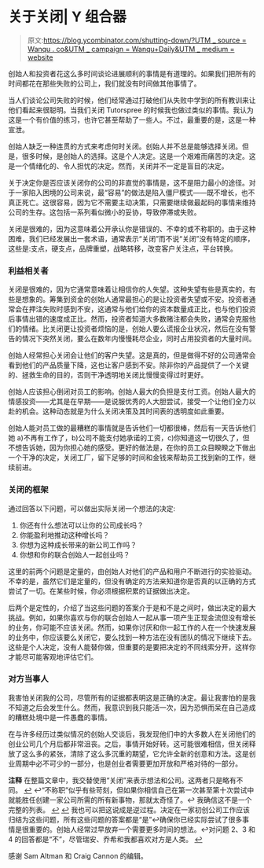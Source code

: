 # 关于关闭| Y 组合器

> 原文:[https://blog.ycombinator.com/shutting-down/?UTM _ source = Wanqu . co&UTM _ campaign = Wanqu+Daily&UTM _ medium = website](https://blog.ycombinator.com/shutting-down/?utm_source=wanqu.co&utm_campaign=Wanqu+Daily&utm_medium=website)

创始人和投资者花这么多时间谈论进展顺利的事情是有道理的。如果我们把所有的时间都花在那些失败的公司上，我们就没有时间做其他事情了。

当人们谈论公司失败的时候，他们经常通过打破他们从失败中学到的所有教训来让他们看起来很聪明。当我们关闭 Tutorspree 的时候我也做过类似的事情。我认为这是一个有价值的练习，也许它甚至帮助了一些人。不过，最重要的是，这是一种宣泄。

创始人缺乏一种连贯的方式来考虑何时关闭。创始人并不总是能够选择关闭。但是，很多时候，是创始人的选择。这是个人决定。这是一个艰难而痛苦的决定。这是一个情绪化的、令人担忧的决定。然而，关闭并不一定是盲目的决定。

关于决定你是否应该关闭你的公司的非直觉的事情是，这不是阻力最小的途径。对于一家陷入困境的公司来说，最“容易”的做法是陷入僵尸模式——既不增长，也不真正死亡。这很容易，因为它不需要主动决策，只需要继续做最起码的事情来维持公司的生存。这包括一系列看似微小的妥协，导致停滞或失败。

关闭是很难的，因为这意味着公开承认你是错误的、不幸的或不称职的。由于这种困难，我们已经发展出一套术语，通常表示“关闭”而不说“关闭”没有特定的顺序，这些是:支点，硬支点，品牌重塑，战略转移，改变客户关注点，平台转换。

### 利益相关者

关闭是很难的，因为它通常意味着让相信你的人失望。这种失望有些是真实的，有些是想象的。筹集到资金的创始人通常最担心的是让投资者失望或不安。投资者通常会在押注失败时感到不安，这通常与他们给你的资本数量成正比，也与他们投资后事情出错的速度成正比。然而，投资者知道大多数赌注都会失败，通常会克服他们的情绪。比关闭更让投资者烦恼的是，创始人要么谎报企业状况，然后在没有警告的情况下突然关闭，要么在数年内慢慢耗尽企业，同时占用投资者的大量时间。

创始人经常担心关闭会让他们的客户失望。这是真的，但是做得不好的公司通常会看到他们的产品质量下降，这也让客户感到不安。除非你的产品提供了一个关键的、拯救生命的目的，否则干净透明地关闭比慢慢变得过时更好。

创始人应该担心倒闭对员工的影响。创始人最大的负担是支付工资。创始人最大的情感投资——尤其是在早期——是说服优秀的人大胆尝试，接受一个让他们全力以赴的机会。这种动态就是为什么关闭决策及其时间表的透明度如此重要。

创始人能对员工做的最糟糕的事情就是告诉他们一切都很棒，然后有一天告诉他们她 a)不再有工作了，b)公司不能支付她承诺的工资，c)你知道这一切很久了，但不想告诉她，因为你担心她的感受。更好的做法是，在你的员工众目睽睽之下做出一个干净的决定，关闭工厂，留下足够的时间和金钱来帮助员工找到新的工作，继续前进。

### 关闭的框架

通过回答以下问题，可以做出实际关闭一个想法的决定:

1.  你还有什么想法可以让你的公司成长吗？
2.  你能盈利地推动这种增长吗？
3.  你想为这种成长带来的新公司工作吗？
4.  你想和你的联合创始人一起创业吗？

这里的前两个问题是定量的，由创始人对他们的产品和用户不断进行的实验驱动。不幸的是，虽然它们是定量的，但没有确定的方法来知道你是否真的以正确的方式尝试了一切。在某些时候，你必须根据积累的证据做出决定。

后两个是定性的，介绍了当这些问题的答案介于是和不是之间时，做出决定的最大挑战。例如，如果你喜欢与你的联合创始人一起从事一项产生正现金流但没有增长的业务，你可能不应该关闭。然而，如果你讨厌和你一起工作的人在一个快速发展的业务中，你应该要么关闭它，要么找到一种方法在没有团队的情况下继续下去。这些是个人决定，没有人能替你做，但重要的是要把决定的不同线索分开，这样你才能尽可能客观地评估它们。

### 对方当事人

我害怕关闭我的公司，尽管所有的证据都表明这是正确的决定。最让我害怕的是我不知道之后会发生什么。然而，我意识到我只能活一次，因为恐惧而呆在自己造成的糟糕处境中是一件愚蠢的事情。

在与许多经历过类似情况的创始人交谈后，我发现他们中的大多数人在关闭他们的创业公司几个月后都非常沮丧。之后，事情开始好转。这可能很难相信，但关闭释放了这么多的紧张，清除了这么多沉重的期望，它允许全新的创意和方法。这是创业周期中必不可少的一部分，也是创业者需要更加开放和严格对待的一部分。

**注释**
在整篇文章中，我交替使用“关闭”来表示想法和公司。这两者只是略有不同。 [↩](#footnoteid1) ↩“不称职”似乎有些苛刻，但如果你相信自己在第一次甚至第十次尝试中就能胜任创建一家公司所需的所有新事物，那就太奇怪了。↩
我确信这不是一个完整的列表。 [↩](#footnoteid4) [↩](#footnoteid5)
我也可以把这说成是逆过程。决定在一家初创公司工作应该归结为这些问题，所有这些问题的答案都是“是”↩确保你已经实际尝试了很多事情是很重要的。创始人经常过早放弃一个需要更多时间的想法。↩对问题 2、3 和 4 的回答都是“不”，尽管瑞安、乔希和我都喜欢对方是人类。 [↩](#footnoteid8)

感谢 Sam Altman 和 Craig Cannon 的编辑。